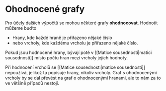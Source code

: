 # Ohodnocené grafy
Pro účely dalších výpočtů se mohou některé grafy **ohodnocovat**. Hodnotit můžeme buďto
- Hrany, kde každé hraně je přiřazeno nějaké číslo
- nebo vrcholy, kde každému vrcholu je přiřazeno nějaké číslo.

Pokud jsou hodnocené hrany, bývají poté v [[Matice sousednosti|matici sousednosti]] místo počtu hran mezi vrcholy jejich hodnoty.

Při hodnocení vrcholů se [[Matice sousednosti|matice sousednosti]] nepoužívá, jelikož ta popisuje hrany, nikoliv vrcholy. Graf s ohodnocenými vrcholy by se dal převést na graf o ohodnocenými hranami, ale to nám za to ve většině případů nestojí.